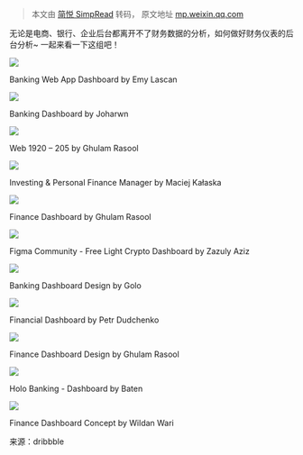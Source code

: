 > 本文由 [简悦 SimpRead](http://ksria.com/simpread/) 转码， 原文地址 [mp.weixin.qq.com](https://mp.weixin.qq.com/s?__biz=MzAxODE2MjM1MA==&mid=2651577204&idx=4&sn=c795a1505500ef38df423a7ad8307bd5&chksm=80250cb5b75285a3215a761b5fff344df14005733747184f7914db0ef33fa2dcd6cdc4ab7980&mpshare=1&scene=1&srcid=0605Jq82doXgliF3WzNXS6Aw&sharer_sharetime=1622870241938&sharer_shareid=7fece245937ac96f04f0fb8e1311fff1#rd)

无论是电商、银行、企业后台都离开不了财务数据的分析，如何做好财务仪表的后台分析~ 一起来看一下这组吧！

![](https://mmbiz.qpic.cn/mmbiz_jpg/YQDs5PiaZZUvmHbZ8wvDADAthNhWibB8HibOWRRPoKxb7dEWvJ4SfTicbK2ExfodM7QgohiawkQ2IG4dgoWVEK5LSEg/640?wx_fmt=jpeg)

Banking Web App Dashboard by Emy Lascan

![](https://mmbiz.qpic.cn/mmbiz_jpg/YQDs5PiaZZUvmHbZ8wvDADAthNhWibB8HibCSfyS5MTyDqylDfu2XLYgDasFQgibUWrOztuGicicu5t4Cbdq9xFfhvaw/640?wx_fmt=jpeg)

Banking Dashboard by Joharwn

![](https://mmbiz.qpic.cn/mmbiz_jpg/YQDs5PiaZZUvmHbZ8wvDADAthNhWibB8HibnwQrtx63tSeiaLybgfTsicJoQSEb9CFYyr6Uy3vcib09sp6KXzh3t6Lfg/640?wx_fmt=jpeg)

Web 1920 – 205 by Ghulam Rasool

![](https://mmbiz.qpic.cn/mmbiz_jpg/YQDs5PiaZZUvmHbZ8wvDADAthNhWibB8HibiaV8CbicBVzObCXjFOzianCm4Y3MibAwXKQ9Ynm6OEvClGKSBbdHiakL7nw/640?wx_fmt=jpeg)

Investing & Personal Finance Manager by Maciej Kałaska

![](https://mmbiz.qpic.cn/mmbiz_jpg/YQDs5PiaZZUvmHbZ8wvDADAthNhWibB8HibNKL6KdQSdAO1Z0s8vibc0L1slGnFscibB450UbZLpLGq2yvPU8ibHjuAQ/640?wx_fmt=jpeg)

Finance Dashboard by Ghulam Rasool

![](https://mmbiz.qpic.cn/mmbiz_jpg/YQDs5PiaZZUvmHbZ8wvDADAthNhWibB8Hibn0CK1IDhiaoEAcbHFbZ3oS8iaEsC9XnkDVPyIicSNibexJ12HiabbemWy9A/640?wx_fmt=jpeg)

Figma Community - Free Light Crypto Dashboard by Zazuly Aziz

![](https://mmbiz.qpic.cn/mmbiz_jpg/YQDs5PiaZZUvmHbZ8wvDADAthNhWibB8HibHBHWd4XjDvovOZrtibicLoNS49WqbQKcR6W6ic6gVrN5qbGzMWnhqox3A/640?wx_fmt=jpeg)

Banking Dashboard Design by Golo

![](https://mmbiz.qpic.cn/mmbiz_jpg/YQDs5PiaZZUvmHbZ8wvDADAthNhWibB8Hib7Vd6cKhFTaaDZSfGD6OUKJ0u49mIjhJVf1gibv7WS9FTJIQkpRNS5LA/640?wx_fmt=jpeg)

Financial Dashboard by Petr Dudchenko

![](https://mmbiz.qpic.cn/mmbiz_jpg/YQDs5PiaZZUvmHbZ8wvDADAthNhWibB8Hibb1JfJQHlPy9TUz5PJqftcMyR1Usm0cLt0UiaxQrF3cibwLBWMu87cUJw/640?wx_fmt=jpeg)

Finance Dashboard Design by Ghulam Rasool

![](https://mmbiz.qpic.cn/mmbiz_jpg/YQDs5PiaZZUvmHbZ8wvDADAthNhWibB8Hib4IicuekORqPGDI40qUccj8bOlw4IVvJqqzQllhuH2icmZDiab1icveY0RQ/640?wx_fmt=jpeg)

Holo Banking - Dashboard by Baten

![](https://mmbiz.qpic.cn/mmbiz_jpg/YQDs5PiaZZUvmHbZ8wvDADAthNhWibB8HibAjSshHYibviblSP2RfQErSzcjCareONVeYkRlKRahJkrg4MUeeeqS61g/640?wx_fmt=jpeg)

Finance Dashboard Concept by Wildan Wari

来源：dribbble